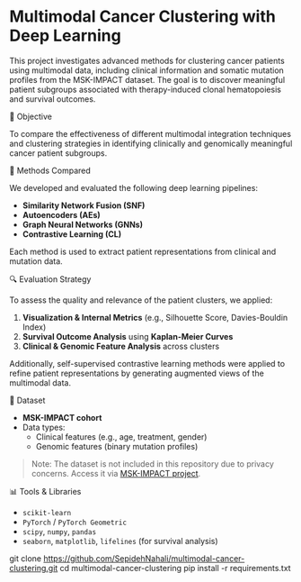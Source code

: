 # Multimodal Cancer Clustering with Deep Learning

This project investigates advanced methods for clustering cancer patients using multimodal data, including clinical information and somatic mutation profiles from the MSK-IMPACT dataset. The goal is to discover meaningful patient subgroups associated with therapy-induced clonal hematopoiesis and survival outcomes.

  📌 Objective

To compare the effectiveness of different multimodal integration techniques and clustering strategies in identifying clinically and genomically meaningful cancer patient subgroups.

  🧠 Methods Compared

We developed and evaluated the following deep learning pipelines:

- **Similarity Network Fusion (SNF)**
- **Autoencoders (AEs)**
- **Graph Neural Networks (GNNs)**
- **Contrastive Learning (CL)**

Each method is used to extract patient representations from clinical and mutation data.

  🔍 Evaluation Strategy

To assess the quality and relevance of the patient clusters, we applied:

1. **Visualization & Internal Metrics** (e.g., Silhouette Score, Davies-Bouldin Index)  
2. **Survival Outcome Analysis** using **Kaplan-Meier Curves**  
3. **Clinical & Genomic Feature Analysis** across clusters

Additionally, self-supervised contrastive learning methods were applied to refine patient representations by generating augmented views of the multimodal data.

  🧬 Dataset

- **MSK-IMPACT cohort**
- Data types:
  - Clinical features (e.g., age, treatment, gender)
  - Genomic features (binary mutation profiles)

> Note: The dataset is not included in this repository due to privacy concerns. Access it via [MSK-IMPACT project](https://www.mskcc.org/research-areas/programs-centers/impact).

  📊 Tools & Libraries

- `scikit-learn`
- `PyTorch` / `PyTorch Geometric`
- `scipy`, `numpy`, `pandas`
- `seaborn`, `matplotlib`, `lifelines` (for survival analysis)


git clone https://github.com/SepidehNahali/multimodal-cancer-clustering.git
cd multimodal-cancer-clustering
pip install -r requirements.txt

